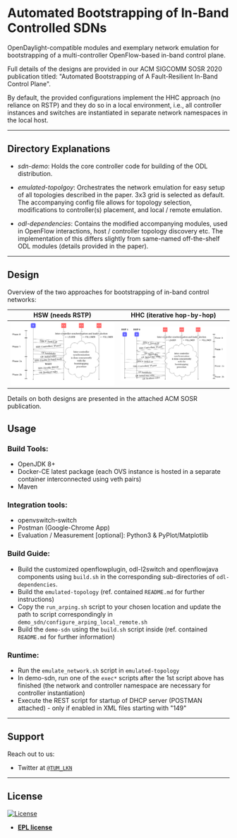# Automated Bootstrapping of In-Band Controlled SDNs

OpenDaylight-compatible modules and exemplary network emulation for bootstrapping of a multi-controller OpenFlow-based in-band control plane.

Full details of the designs are provided in our ACM SIGCOMM SOSR 2020 publication titled: "Automated Bootstrapping of A Fault-Resilient In-Band Control Plane".

By default, the provided configurations implement the HHC approach (no reliance on RSTP) and they do so in a local environment, i.e., all controller instances and switches are instantiated in separate network namespaces in the local host.

---


## Directory Explanations
- *sdn-demo*: Holds the core controller code for building of the ODL distribution.

- *emulated-topolgoy*: Orchestrates the network emulation for easy setup of all topologies described in the paper. 3x3 grid is selected as default. The accompanying config file allows for topology selection, modifications to controller(s) placement, and local / remote emulation. 

- *odl-dependencies*: Contains the modified accompanying modules, used in OpenFlow interactions, host / controller topology discovery etc. The implementation of this differs slightly from same-named off-the-shelf ODL modules (details provided in the paper).

---

## Design

Overview of the two approaches for bootstrapping of in-band control networks:

| HSW (needs RSTP) | HHC (iterative hop-by-hop) |
|------------|-------------|
| <img src="figures/hsw_seq.png" width="350"> | <img src="figures/hhc_seq.png" width="350"> |

Details on both designs are presented in the attached ACM SOSR publication.

## Usage

### Build Tools:
- OpenJDK 8+
- Docker-CE latest package (each OVS instance is hosted in a separate container interconnected using veth pairs)
- Maven

### Integration tools:
- openvswitch-switch
- Postman (Google-Chrome App)
- Evaluation / Measurement [optional]: Python3 & PyPlot/Matplotlib

### Build Guide:
- Build the customized openflowplugin, odl-l2switch and openflowjava components using ```build.sh``` in the corresponding sub-directories of ```odl-dependencies```.
- Build the ```emulated-topology``` (ref. contained ```README.md``` for further instructions)
- Copy the ```run_arping.sh``` script to your chosen location and update the path to script correspondingly in ```demo_sdn/configure_arping_local_remote.sh```
- Build the ```demo-sdn``` using the ```build.sh``` script inside (ref. contained ```README.md``` for further information)

### Runtime:
- Run the ```emulate_network.sh``` script in ```emulated-topology```
- In demo-sdn, run one of the ```exec*``` scripts after the 1st script above has finished (the network and controller namespace are necessary for controller instantiation)
- Execute the REST script for startup of DHCP server (POSTMAN attached) - only if enabled in XML files starting with "149"

---

## Support

Reach out to us:

- Twitter at <a href="http://twitter.com/TUM_LKN" target="_blank">`@TUM_LKN`</a>

---

## License

[![License](https://img.shields.io/badge/License-EPL%201.0-red.svg)](https://opensource.org/licenses/EPL-1.0)

- **[EPL license](https://opensource.org/licenses/EPL-2.0)**

